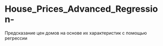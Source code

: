 # House_Prices_Advanced_Regression-
Предсказание цен домов на основе их характеристик с помощью регрессии
